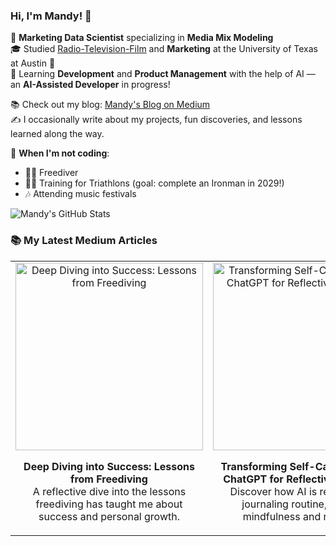 ### Hi, I'm Mandy! 👋

🎯 **Marketing Data Scientist** specializing in **Media Mix Modeling**  
🎓 Studied [Radio-Television-Film](https://rtf.utexas.edu/) and **Marketing** at the University of Texas at Austin 🤘  
🚀 Learning **Development** and **Product Management** with the help of AI — an **AI-Assisted Developer** in progress!

📚 Check out my blog: [Mandy's Blog on Medium](https://mandynicolehong.medium.com/)  
✍️ I occasionally write about my projects, fun discoveries, and lessons learned along the way.

🎵 **When I'm not coding**:  
- 🏊‍♀️ Freediver  
- 🏃‍♀️ Training for Triathlons (goal: complete an Ironman in 2029!)  
- 🎶 Attending music festivals  

<!-- GitHub stats -->
![Mandy's GitHub Stats](https://github-readme-stats.vercel.app/api?username=supermandee&count_private=true&show_icons=true&theme=radical&hide_rank=false)

### 📚 My Latest Medium Articles

<table>
  <tr>
    <td align="center">
      <a href="https://mandynicolehong.medium.com/deep-diving-into-success-lessons-from-freediving-b161af6c62e3">
        <img src="https://miro.medium.com/v2/resize:fit:1400/format:webp/0*tTFtGFyh8jEKx8cd" alt="Deep Diving into Success: Lessons from Freediving" width="300">
      </a>
      <p><b>Deep Diving into Success: Lessons from Freediving</b><br>
      A reflective dive into the lessons freediving has taught me about success and personal growth.</p>
    </td>
    <td align="center">
      <a href="https://mandynicolehong.medium.com/transforming-self-care-how-i-use-chatgpt-for-reflective-journaling-bce5cdaf8c2a">
        <img src="https://miro.medium.com/v2/resize:fit:1400/format:webp/1*EIyvHCZy5BXtaLNak9fPRw.png" alt="Transforming Self-Care: How I Use ChatGPT for Reflective Journaling" width="300">
      </a>
      <p><b>Transforming Self-Care: How I Use ChatGPT for Reflective Journaling</b><br>
      Discover how AI is reshaping my journaling routine, fostering mindfulness and reflection.</p>
    </td>
  </tr>
</table>
